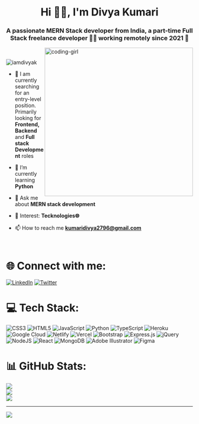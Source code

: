 <h1 align="center">Hi 👋🏻, I'm Divya Kumari</h1>
<h3 align="center">A passionate MERN Stack developer from India, a part-time Full Stack freelance developer 👨‍💻 working remotely since 2021 🚀</h3>
<img alt="coding-girl" width="400" src="https://i.pinimg.com/originals/11/96/89/119689d2f8ae50053501afb4190e23f6.gif" align="right">
<br>
<p align="left"> <img src="https://komarev.com/ghpvc/?username=iamdivyak&label=Profile%20views&color=0e75b6&style=flat" alt="iamdivyak" /> </p>

- 🔭 I am currently searching for an entry-level position. Primarily looking for **Frontend, Backend** and **Full stack Development** roles

- 🌱 I’m currently learning **Python**

- 💬 Ask me about **MERN stack development**

- 👀 Interest: **Tecknologies🌐**

- 📫 How to reach me **kumaridivya2796@gmail.com**

<br>

# 🌐 Connect with me:

  [![LinkedIn](https://img.shields.io/badge/LinkedIn-%230077B5.svg?logo=linkedin&logoColor=white)](https://linkedin.com/in/iamdivyak) [![Twitter](https://img.shields.io/badge/Twitter-%231DA1F2.svg?logo=Twitter&logoColor=white)](https://twitter.com/Imdivyakumari) 
<br>

# 💻 Tech Stack:
![CSS3](https://img.shields.io/badge/css3-%231572B6.svg?style=for-the-badge&logo=css3&logoColor=white) ![HTML5](https://img.shields.io/badge/html5-%23E34F26.svg?style=for-the-badge&logo=html5&logoColor=white) ![JavaScript](https://img.shields.io/badge/javascript-%23323330.svg?style=for-the-badge&logo=javascript&logoColor=%23F7DF1E) ![Python](https://img.shields.io/badge/python-3670A0?style=for-the-badge&logo=python&logoColor=ffdd54) ![TypeScript](https://img.shields.io/badge/typescript-%23007ACC.svg?style=for-the-badge&logo=typescript&logoColor=white) ![Heroku](https://img.shields.io/badge/heroku-%23430098.svg?style=for-the-badge&logo=heroku&logoColor=white) ![Google Cloud](https://img.shields.io/badge/Google%20Cloud-%234285F4.svg?style=for-the-badge&logo=google-cloud&logoColor=white) ![Netlify](https://img.shields.io/badge/netlify-%23000000.svg?style=for-the-badge&logo=netlify&logoColor=#00C7B7) ![Vercel](https://img.shields.io/badge/vercel-%23000000.svg?style=for-the-badge&logo=vercel&logoColor=white) ![Bootstrap](https://img.shields.io/badge/bootstrap-%23563D7C.svg?style=for-the-badge&logo=bootstrap&logoColor=white) ![Express.js](https://img.shields.io/badge/express.js-%23404d59.svg?style=for-the-badge&logo=express&logoColor=%2361DAFB) ![jQuery](https://img.shields.io/badge/jquery-%230769AD.svg?style=for-the-badge&logo=jquery&logoColor=white) ![NodeJS](https://img.shields.io/badge/node.js-6DA55F?style=for-the-badge&logo=node.js&logoColor=white) ![React](https://img.shields.io/badge/react-%2320232a.svg?style=for-the-badge&logo=react&logoColor=%2361DAFB) ![MongoDB](https://img.shields.io/badge/MongoDB-%234ea94b.svg?style=for-the-badge&logo=mongodb&logoColor=white) ![Adobe Illustrator](https://img.shields.io/badge/adobeillustrator-%23FF9A00.svg?style=for-the-badge&logo=adobeillustrator&logoColor=white) 	![Figma](https://img.shields.io/badge/figma-%23F24E1E.svg?style=for-the-badge&logo=figma&logoColor=white)
# 📊 GitHub Stats:
![](https://github-readme-stats.vercel.app/api?username=Iamdivyak&theme=default&hide_border=false&include_all_commits=true&count_private=true)<br/>
![](https://github-readme-streak-stats.herokuapp.com/?user=Iamdivyak&theme=default&hide_border=false)<br/>
![](https://github-readme-stats.vercel.app/api/top-langs/?username=Iamdivyak&theme=default&hide_border=false&include_all_commits=true&count_private=true&layout=compact)

---
[![](https://visitcount.itsvg.in/api?id=Iamdivyak&icon=0&color=0)](https://visitcount.itsvg.in)

